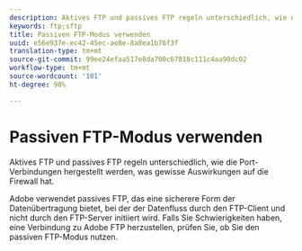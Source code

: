 ```yaml
---
description: Aktives FTP und passives FTP regeln unterschiedlich, wie die Port-Verbindungen hergestellt werden, was gewisse Auswirkungen auf die Firewall hat.
keywords: ftp;sftp
title: Passiven FTP-Modus verwenden
uuid: e56e937e-ec42-45ec-ae8e-8a8ea1b76f3f
translation-type: tm+mt
source-git-commit: 99ee24efaa517e8da700c67818c111c4aa90dc02
workflow-type: tm+mt
source-wordcount: '101'
ht-degree: 98%

---
```



# Passiven FTP-Modus verwenden

Aktives FTP und passives FTP regeln unterschiedlich, wie die Port-Verbindungen hergestellt werden, was gewisse Auswirkungen auf die Firewall hat.

Adobe verwendet passives FTP, das eine sicherere Form der Datenübertragung bietet, bei der der Datenfluss durch den FTP-Client und nicht durch den FTP-Server initiiert wird. Falls Sie Schwierigkeiten haben, eine Verbindung zu Adobe FTP herzustellen, prüfen Sie, ob Sie den passiven FTP-Modus nutzen.
